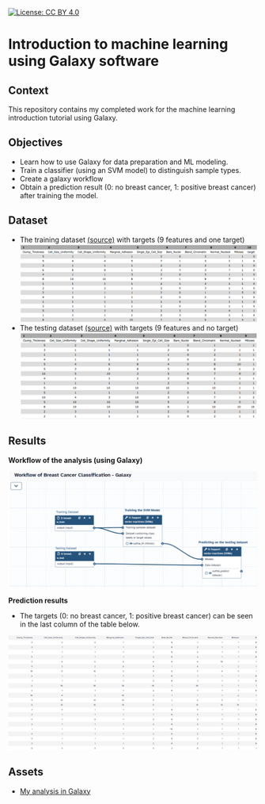 [![License: CC BY 4.0](https://img.shields.io/badge/License-CC_BY_4.0-lightgrey.svg)](https://creativecommons.org/licenses/by/4.0/)

# **Introduction to machine learning using Galaxy software**

## **Context**
This repository contains my completed work for the machine learning introduction tutorial using Galaxy.


## **Objectives**
- Learn how to use Galaxy for data preparation and ML modeling.
- Train a classifier (using an SVM model) to distinguish sample types.
- Create a galaxy workflow
- Obtain a prediction result (0: no breast cancer, 1: positive breast cancer) after training the model.

## **Dataset**
* The training dataset [(source)](https://zenodo.org/record/1401230/files/breast-w_train.tsv) with targets (9 features and one target)
  ![train data](https://github.com/harishmuh/Intro-to-ML-using-Galaxy_Breast-cancer-dataset/blob/main/datasets/train_data.png?raw=true) 
* The testing dataset [(source)](https://zenodo.org/record/1401230/files/breast-w_test.tsv) with targets (9 features and no target)
  ![Test data](https://github.com/harishmuh/Intro-to-ML-using-Galaxy_Breast-cancer-dataset/blob/main/datasets/test_data.png?raw=true)

## **Results**

**Workflow of the analysis (using Galaxy)**

![workflow](https://github.com/harishmuh/Intro-to-ML-using-Galaxy_Breast-cancer-dataset/blob/main/Docs/Breast%20Cancer%20Classification_Workflow.PNG?raw=true)

**Prediction results**
* The targets (0: no breast cancer, 1: positive breast cancer) can be seen in the last column of the table below. 

![Prediction result](https://github.com/harishmuh/Intro-to-ML-using-Galaxy_Breast-cancer-dataset/blob/main/Docs/Prediction%20result.PNG?raw=true)

## **Assets**
* [My analysis in Galaxy](https://usegalaxy.eu/u/harish_muh12/w/workflow-constructed-from-history-machine-learningintrobreast-cancer)
